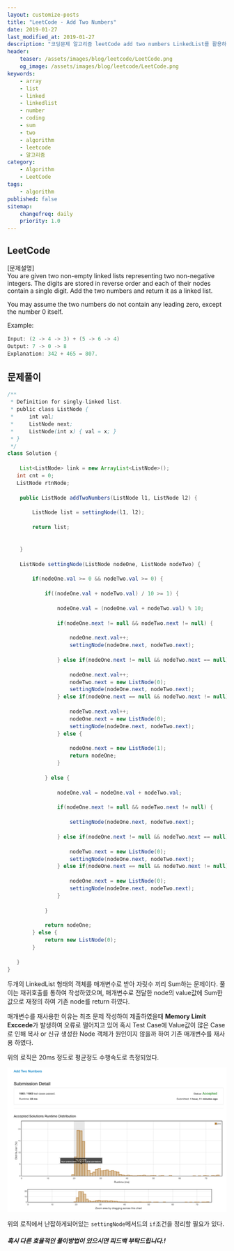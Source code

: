 ```yaml
---
layout: customize-posts
title: "LeetCode - Add Two Numbers"
date: 2019-01-27
last_modified_at: 2019-01-27
description: "코딩문제 알고리즘 leetCode add two numbers LinkedList를 활용하여 풀어야하는 문제이다."
header:
    teaser: /assets/images/blog/leetcode/LeetCode.png
    og_image: /assets/images/blog/leetcode/LeetCode.png
keywords:
    - array
    - list
    - linked
    - linkedlist
    - number
    - coding
    - sum
    - two
    - algorithm
    - leetcode
    - 알고리즘
category:
    - Algorithm
    - LeetCode
tags:
    - algorithm
published: false
sitemap:
    changefreq: daily
    priority: 1.0
---
```


## LeetCode

[문제설명]  
You are given two non-empty linked lists representing two non-negative integers. The digits are stored in reverse order and each of their nodes contain a single digit. Add the two numbers and return it as a linked list.

You may assume the two numbers do not contain any leading zero, except the number 0 itself.

Example:

```java
Input: (2 -> 4 -> 3) + (5 -> 6 -> 4)
Output: 7 -> 0 -> 8
Explanation: 342 + 465 = 807.
```

## 문제풀이

```java
/**
 * Definition for singly-linked list.
 * public class ListNode {
 *     int val;
 *     ListNode next;
 *     ListNode(int x) { val = x; }
 * }
 */
class Solution {
    
    List<ListNode> link = new ArrayList<ListNode>();
   int cnt = 0;
   ListNode rtnNode;
    
    public ListNode addTwoNumbers(ListNode l1, ListNode l2) {
        
        ListNode list = settingNode(l1, l2);
                
        return list;
        
        
    }
    
    ListNode settingNode(ListNode nodeOne, ListNode nodeTwo) {
      
        if(nodeOne.val >= 0 && nodeTwo.val >= 0) {
            
            if((nodeOne.val + nodeTwo.val) / 10 >= 1) {
                
                nodeOne.val = (nodeOne.val + nodeTwo.val) % 10;
                
                if(nodeOne.next != null && nodeTwo.next != null) {
                    
                    nodeOne.next.val++;
                    settingNode(nodeOne.next, nodeTwo.next);
                    
                } else if(nodeOne.next != null && nodeTwo.next == null) {
                    
                    nodeOne.next.val++;
                    nodeTwo.next = new ListNode(0);
                    settingNode(nodeOne.next, nodeTwo.next);
                } else if(nodeOne.next == null && nodeTwo.next != null) {
                    
                    nodeTwo.next.val++;
                    nodeOne.next = new ListNode(0);
                    settingNode(nodeOne.next, nodeTwo.next);
                } else {
                    
                    nodeOne.next = new ListNode(1);
                    return nodeOne;
                }
                
            } else {
                
                nodeOne.val = nodeOne.val + nodeTwo.val;
                
                if(nodeOne.next != null && nodeTwo.next != null) {
                    
                    settingNode(nodeOne.next, nodeTwo.next);
                    
                } else if(nodeOne.next != null && nodeTwo.next == null) {
                    
                    nodeTwo.next = new ListNode(0);
                    settingNode(nodeOne.next, nodeTwo.next);
                } else if(nodeOne.next == null && nodeTwo.next != null) {
                    
                    nodeOne.next = new ListNode(0);
                    settingNode(nodeOne.next, nodeTwo.next);
                }
                
            }
            
            return nodeOne;
        } else {
            return new ListNode(0);
        }
      
   }
}
```

두개의 LinkedList 형태의 객체를 매개변수로 받아 자릿수 끼리 Sum하는 문제이다. 풀이는 재귀호출를 통하여 작성하였으며, 매개변수로 전달한 node의 value값에 Sum한 값으로 재정의 하여 기존 node를 return 하였다.  

매개변수를 재사용한 이유는 최초 문제 작성하여 제출하였을때 **Memory Limit Exccede**가 발생하여 오류로 떨어지고 있어 혹시 Test Case에 Value값이 많은 Case로 인해 복사 or 신규 생성한 Node 객체가 원인이지 않을까 하여 기존 매개변수를 재사용 하였다. 

위의 로직은 20ms 정도로 평균정도 수행속도로 측정되었다.

![submit](/assets/images/blog/leetcode/add_two_numbers.png)

위의 로직에서 난잡하게되어있는 ```settingNode```메서드의 ``if``조건을 정리할 필요가 있다.  


##### 혹시 다른 효율적인 풀이방법이 있으시면 피드백 부탁드립니다.!
